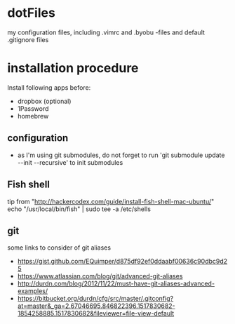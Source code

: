 # dotFiles
my configuration files, including .vimrc and .byobu -files and default .gitignore files

# installation procedure
Install following apps before:

 * dropbox (optional)
 * 1Password
 * homebrew


## configuration
 - as I'm using git submodules, do not forget to run 'git submodule update --init --recursive' to init submodules 


## Fish shell
tip from "http://hackercodex.com/guide/install-fish-shell-mac-ubuntu/"
echo "/usr/local/bin/fish" | sudo tee -a /etc/shells

## git
some links to consider of git aliases

 * https://gist.github.com/EQuimper/d875df92ef0ddaabf00636c90dbc9d25
 * https://www.atlassian.com/blog/git/advanced-git-aliases 
 * http://durdn.com/blog/2012/11/22/must-have-git-aliases-advanced-examples/
 * https://bitbucket.org/durdn/cfg/src/master/.gitconfig?at=master&_ga=2.67046695.846822396.1517830682-1854258885.1517830682&fileviewer=file-view-default
